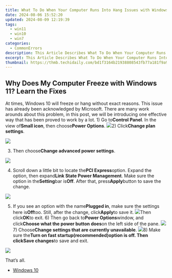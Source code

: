 ```yaml
---
title: What To Do When Your Computer Runs Into Hang Issues with Windows 11?
date: 2024-08-06 15:52:20
updated: 2024-08-09 12:19:39
tags:
  - win11
  - win10
  - win7
categories:
  - CommonErrors
description: This Article Describes What To Do When Your Computer Runs Into Hang Issues with Windows 11?
excerpt: This Article Describes What To Do When Your Computer Runs Into Hang Issues with Windows 11?
thumbnail: https://thmb.techidaily.com/bd1f3164b21938808543fb77a181f9a976b01572cf9b49cfe1852edc61f82d53.jpg
---
```


## Why Does My Computer Freeze with Windows 11? Learn the Fixes

At times, Windows 10 will freeze or hang without exact reasons. This issue has already been acknowledged by Microsoft. There are many work arounds about this problem, in this post, we will be introducing one effective way that has been proved to work by a lot. 1) Go to**Control Panel**. In the view of**Small icon**, then choose**Power Options**. ![](https://images.drivereasy.com/wp-content/uploads/2016/10/power-options.jpg)2) Click**Change plan settings**.

![](https://images.drivereasy.com/wp-content/uploads/2016/10/change-plan-settings.jpg)

3) Then choose**Change advanced power settings**.

![](https://images.drivereasy.com/wp-content/uploads/2016/10/change-advanced-power-settings-600x446.jpg)

4) Scroll down a little bit to locate the**PCI Express**option. Expand the option, then expand**Link State Power Management**. Make sure the option in the**Setting**bar is**Off**. After that, press**Apply**button to save the change.

![](https://images.drivereasy.com/wp-content/uploads/2016/10/link-state-power-management.jpg)

5) If you see an option with the name**Plugged in**, make sure the settings here is**Off**too. Still, after the change, click**Apply**to save it. ![](https://images.drivereasy.com/wp-content/uploads/2016/10/off-plugged-in-pci-express.jpg)Then click**OK**to exit. 6) Then go back to**Power Options**window, and click**Choose what the power button does**on the left side of the pane. ![](https://images.drivereasy.com/wp-content/uploads/2016/10/choose-what-the-power-button-does-600x451.jpg)7) Choose**Change settings that are currently unavailable**. ![](https://images.drivereasy.com/wp-content/uploads/2016/10/change-settings-that-are-currently-unavailable.jpg)8) Make sure the**Turn on fast startup(recommended)**option is off. Then click**Save changes**to save and exit.

![](https://images.drivereasy.com/wp-content/uploads/2016/10/img_57fdf5c9b248d-600x450.jpg)

That’s all.

* [Windows 10](https://tools.techidaily.com/drivereasy/download/)

<ins class="adsbygoogle"
     style="display:block"
     data-ad-format="autorelaxed"
     data-ad-client="ca-pub-7571918770474297"
     data-ad-slot="1223367746"></ins>



<ins class="adsbygoogle"
     style="display:block"
     data-ad-client="ca-pub-7571918770474297"
     data-ad-slot="8358498916"
     data-ad-format="auto"
     data-full-width-responsive="true"></ins>
